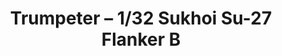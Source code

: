 ---
layout: product
title: "Trumpeter – 1/32 Sukhoi Su-27 Flanker B"
price: "14500" 
desc: "N/A"
img_path: "/assets/img/TRU02224.jpg"
brand: "N/A"
available: false
special_offer: false
new: false
soon: false
cat: "010000"
subcat: "013400"
subsubcat: "0N/A"
sifra: "TRU02224"
popular: false
---